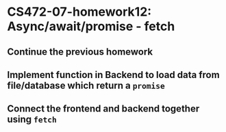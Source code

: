 # CS472-07-homework12: Async/await/promise - fetch
## Continue the previous homework
## Implement function in Backend to load data from file/database which return a `promise`
## Connect the frontend and backend together using `fetch`
